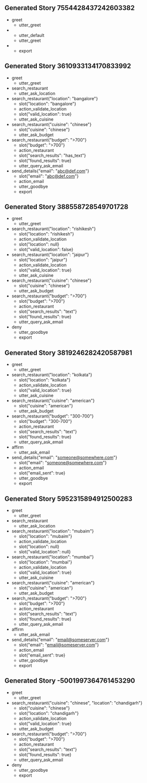 ## Generated Story 7554428437242603382
* greet
    - utter_greet
* 
    - utter_default
    - utter_greet
* 
    - export

## Generated Story 3610933134170833992
* greet
    - utter_greet
* search_restaurant
    - utter_ask_location
* search_restaurant{"location": "bangalore"}
    - slot{"location": "bangalore"}
    - action_validate_location
    - slot{"valid_location": true}
    - utter_ask_cuisine
* search_restaurant{"cuisine": "chinese"}
    - slot{"cuisine": "chinese"}
    - utter_ask_budget
* search_restaurant{"budget": ">700"}
    - slot{"budget": ">700"}
    - action_restaurant
    - slot{"search_results": "has_text"}
    - slot{"found_results": true}
    - utter_query_ask_email
* send_details{"email": "abc@def.com"}
    - slot{"email": "abc@def.com"}
    - action_email
    - utter_goodbye
    - export

## Generated Story 388558728549701728
* greet
    - utter_greet
* search_restaurant{"location": "rishikesh"}
    - slot{"location": "rishikesh"}
    - action_validate_location
    - slot{"location": null}
    - slot{"valid_location": false}
* search_restaurant{"location": "jaipur"}
    - slot{"location": "jaipur"}
    - action_validate_location
    - slot{"valid_location": true}
    - utter_ask_cuisine
* search_restaurant{"cuisine": "chinese"}
    - slot{"cuisine": "chinese"}
    - utter_ask_budget
* search_restaurant{"budget": ">700"}
    - slot{"budget": ">700"}
    - action_restaurant
    - slot{"search_results": "text"}
    - slot{"found_results": true}
    - utter_query_ask_email
* deny
    - utter_goodbye
    - export

## Generated Story 3819246282420587981
* greet
    - utter_greet
* search_restaurant{"location": "kolkata"}
    - slot{"location": "kolkata"}
    - action_validate_location
    - slot{"valid_location": true}
    - utter_ask_cuisine
* search_restaurant{"cuisine": "american"}
    - slot{"cuisine": "american"}
    - utter_ask_budget
* search_restaurant{"budget": "300-700"}
    - slot{"budget": "300-700"}
    - action_restaurant
    - slot{"search_results": "text"}
    - slot{"found_results": true}
    - utter_query_ask_email
* affirm
    - utter_ask_email
* send_details{"email": "someone@somewhere.com"}
    - slot{"email": "someone@somewhere.com"}
    - action_email
    - slot{"email_sent": true}
    - utter_goodbye
    - export

## Generated Story 5952315894912500283
* greet
    - utter_greet
* search_restaurant
    - utter_ask_location
* search_restaurant{"location": "mubaim"}
    - slot{"location": "mubaim"}
    - action_validate_location
    - slot{"location": null}
    - slot{"valid_location": null}
* search_restaurant{"location": "mumbai"}
    - slot{"location": "mumbai"}
    - action_validate_location
    - slot{"valid_location": true}
    - utter_ask_cuisine
* search_restaurant{"cuisine": "american"}
    - slot{"cuisine": "american"}
    - utter_ask_budget
* search_restaurant{"budget": ">700"}
    - slot{"budget": ">700"}
    - action_restaurant
    - slot{"search_results": "text"}
    - slot{"found_results": true}
    - utter_query_ask_email
* affirm
    - utter_ask_email
* send_details{"email": "email@someserver.com"}
    - slot{"email": "email@someserver.com"}
    - action_email
    - slot{"email_sent": true}
    - utter_goodbye
    - export

## Generated Story -5001997364761453290
* greet
    - utter_greet
* search_restaurant{"cuisine": "chinese", "location": "chandigarh"}
    - slot{"cuisine": "chinese"}
    - slot{"location": "chandigarh"}
    - action_validate_location
    - slot{"valid_location": true}
    - utter_ask_budget
* search_restaurant{"budget": ">700"}
    - slot{"budget": ">700"}
    - action_restaurant
    - slot{"search_results": "text"}
    - slot{"found_results": true}
    - utter_query_ask_email
* deny
    - utter_goodbye
    - export

